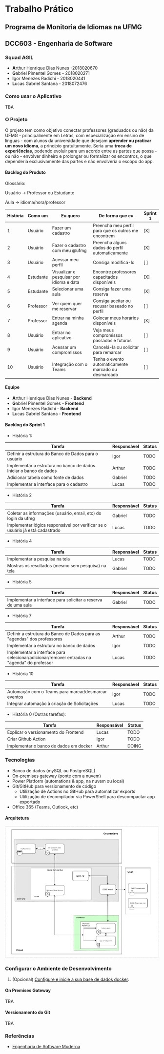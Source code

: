 # Trabalho Prático

## Programa de Monitoria de Idiomas na UFMG

## DCC603 - Engenharia de Software

### Squad AGIL

- **A**rthur Henrique Dias Nunes -2018020670
- **G**abriel Pimentel Gomes - 2018020271
- **I**gor Menezes Radichi - 2018020441
- **L**ucas Gabriel Santana - 2018072476

### Como usar o Aplicativo
TBA

### O Projeto

O projeto tem como objetivo conectar professores (graduados ou não) da UFMG - principalmente em Letras, com especialização em ensino de línguas - com alunos da universidade que desejam **aprender ou praticar um novo idioma**, a princípio gratuitamente. Seria uma **troca de experiências**, podendo evoluir para um acordo entre as partes que possa - ou não - envolver dinheiro e prolongar ou formalizar os encontros, o que dependeria exclusivamente das partes e não envolveria o escopo do app.

#### Backlog do Produto

Glossário:

Usuário -> Professor ou Estudante

Aula -> idioma/hora/professor 

| História | Como um | Eu quero | De forma que eu | Sprint 1 |
|----------|---------|----------|-----------------|----------|
| 1 | Usuário | Fazer um cadastro | Preencha meu perfil para que os outros me encontrem | [X] |
| 2 | Usuário | Fazer o cadastro com meu @ufmg | Preencha alguns dados do perfil automaticamente | [X] |
| 3 | Usuário | Acessar meu perfil | Consiga modificá-lo | [ ] |
| 4 | Estudante | Visualizar e pesquisar por idioma e data | Encontre professores capacitados disponíveis | [X] |
| 5 | Estudante | Selecionar uma aula  | Consiga fazer uma reserva | [X] |
| 6 | Professor | Ver quem quer me reservar | Consiga aceitar ou recusar baseado no perfil | [ ] |
| 7 | Professor | Entrar na minha agenda | Colocar meus horários disponíveis | [X] |
| 8 | Usuário | Entrar no aplicativo | Veja meus compromissos passados e futuros | [ ] |
| 9 | Usuário | Acessar um compromissos | Cancelá-la ou solicitar para remarcar | [ ] |
| 10 | Usuário | Integração com o Teams | Tenha o evento automaticamente marcado ou desmarcado | [ ] | 


#### Equipe

- **A**rthur Henrique Dias Nunes - **Backend**
- **G**abriel Pimentel Gomes - **Frontend**
- **I**gor Menezes Radichi - **Backend**
- **L**ucas Gabriel Santana - **Frontend**

#### Backlog do Sprint 1
- História 1:

| Tarefa | Responsável | Status |
|--------|-------------|--------|
| Definir a estrutura do Banco de Dados para o usuário | Igor | TODO |
| Implementar a estrutura no banco de dados. Iniciar o banco de dados | Arthur | TODO |
| Adicionar tabela como fonte de dados | Gabriel | TODO |
| Implementar a interface para o cadastro | Lucas | TODO |

- História 2

| Tarefa | Responsável | Status |
|--------|-------------|--------|
| Coletar as informações (usuário, email, etc) do login da ufmg | Gabriel | TODO |
| Implementar lógica responsável por verificar se o usuário já está cadastrado | Lucas | TODO |

- História 4

| Tarefa | Responsável | Status |
|--------|-------------|--------|
| Implementar a pesquisa na tela | Lucas | TODO |
| Mostras os resultados (mesmo sem pesquisa) na tela | Gabriel | TODO |

- História 5

| Tarefa | Responsável | Status |
|--------|-------------|--------|
| Implementar a interface para solicitar a reserva de uma aula | Gabriel | TODO |

- História 7

| Tarefa | Responsável | Status |
|--------|-------------|--------|
| Definir a estrutura do Banco de Dados para as "agendas" dos professores | Arthur | TODO |
| Implementar a estrutura no banco de dados | Igor | TODO |
| Implementar a interface para selecionar/adicionar/remover entradas na "agenda" do professor | Lucas | TODO |

- História 10

| Tarefa | Responsável | Status |
|--------|-------------|--------|
| Automação com o Teams para marcar/desmarcar eventos | Igor | TODO |
| Integrar automação à criação de Solicitações | Lucas | TODO |

- História 0 (Outras tarefas):

| Tarefa | Responsável | Status |
|--------|-------------|--------|
| Explicar o versionamento do Frontend | Lucas | TODO |
| Criar Github Action | Igor | TODO |
| Implementar o banco de dados em docker | Arthur | DOING |

### Tecnologias

- Banco de dados (mySQL ou PostgreSQL)
- On-premises gateway (ponte com a nuvem)
- Power Platform (automations & app, na nuvem ou local)
- Git/GitHub para versionamento de código
  - Utilização de Actions no GitHub para automatizar exports
  - Utilização de decompilador via PowerShell para descompactar app exportado
- Office 365 (Teams, Outlook, etc)

#### Arquitetura
 ![](media/arch.jpeg)


### Configurar o Ambiente de Desenvolvimento

1. (Opcional) [Configure e inicie a sua base de dados docker](/docker-mysql/).

#### On Premises Gateway
TBA
#### Versionamento do Git
TBA


### Referências

- [Engenharia de Software Moderna](https://engsoftmoderna.info)
